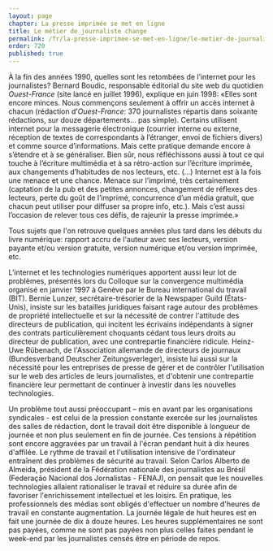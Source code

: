 ```yaml
---
layout: page
chapter: La presse imprimée se met en ligne
title: Le métier de journaliste change
permalink: /fr/la-presse-imprimee-se-met-en-ligne/le-metier-de-journaliste-change/
order: 720
published: true
---
```

<p>À la fin des années 1990, quelles sont les retombées de l’internet pour les journalistes? Bernard Boudic, responsable éditorial du site web du quotidien <em>Ouest-France</em> (site lancé en juillet 1996), explique en juin 1998: «Elles sont encore minces. Nous commençons seulement à offrir un accès internet à chacun (rédaction d’<em>Ouest-France</em>: 370 journalistes répartis dans soixante rédactions, sur douze départements... pas simple). Certains utilisent internet pour la messagerie électronique (courrier interne ou externe, réception de textes de correspondants à l’étranger, envoi de fichiers divers) et comme source d’informations. Mais cette pratique demande encore à s’étendre et à se généraliser. Bien sûr, nous réfléchissons aussi à tout ce qui touche à l’écriture multimédia et à sa rétro-action sur l’écriture imprimée, aux changements d’habitudes de nos lecteurs, etc. (...) Internet est à la fois une menace et une chance. Menace sur l’imprimé, très certainement (captation de la pub et des petites annonces, changement de réflexes des lecteurs, perte du goût de l’imprimé, concurrence d’un média gratuit, que chacun peut utiliser pour diffuser sa propre info, etc.). Mais c’est aussi l’occasion de relever tous ces défis, de rajeunir la presse imprimée.»</p>

<p>Tous sujets que l'on retrouve quelques années plus tard dans les débuts du livre numérique: rapport accru de l'auteur avec ses lecteurs, version payante et/ou version gratuite, version numérique et/ou version imprimée, etc.</p>

<p>L’internet et les technologies numériques apportent aussi leur lot de problèmes, présentés lors du Colloque sur la convergence multimédia organisé en janvier 1997 à Genève par le Bureau international du travail (BIT). Bernie Lunzer, secrétaire-trésorier de la Newspaper Guild (États-Unis), insiste sur les batailles juridiques faisant rage autour des problèmes de propriété intellectuelle et sur la nécessité de contrer l'attitude des directeurs de publication, qui incitent les écrivains indépendants à signer des contrats particulièrement choquants cédant tous leurs droits au directeur de publication, avec une contrepartie financière ridicule. Heinz-Uwe Rübenach, de l'Association allemande de directeurs de journaux (Bundesverband Deutscher Zeitungsverleger), insiste lui aussi sur la nécessité pour les entreprises de presse de gérer et de contrôler l'utilisation sur le web des articles de leurs journalistes, et d'obtenir une contrepartie financière leur permettant de continuer à investir dans les nouvelles technologies.</p>

<p>Un problème tout aussi préoccupant – mis en avant par les organisations syndicales - est celui de la pression constante exercée sur les journalistes des salles de rédaction, dont le travail doit être disponible à longueur de journée et non plus seulement en fin de journée. Ces tensions à répétition sont encore aggravées par un travail à l'écran pendant huit à dix heures d'affilée. Le rythme de travail et l'utilisation intensive de l'ordinateur entraînent des problèmes de sécurité au travail. Selon Carlos Alberto de Almeida, président de la Fédération nationale des journalistes au Brésil (Federação Nacional dos Jornalistas - FENAJ), on pensait que les nouvelles technologies allaient rationaliser le travail et réduire sa durée afin de favoriser l'enrichissement intellectuel et les loisirs. En pratique, les professionnels des médias sont obligés d'effectuer un nombre d'heures de travail en constante augmentation. La journée légale de huit heures est en fait une journée de dix à douze heures. Les heures supplémentaires ne sont pas payées, comme ne sont pas payées non plus celles faites pendant le week-end par les journalistes censés être en période de repos.</p>
